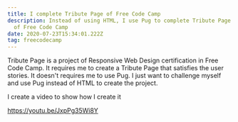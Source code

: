 ```yaml
---
title: I complete Tribute Page of Free Code Camp
description: Instead of using HTML, I use Pug to complete Tribute Page project
  of Free Code Camp
date: 2020-07-23T15:34:01.222Z
tag: freecodecamp
---
```


Tribute Page is a project of Responsive Web Design certification in Free Code Camp. It requires me to create a Tribute Page that satisfies the user stories. It doesn't requires me to use Pug. I just want to challenge myself and use Pug instead of HTML to create the project.

I create a video to show how I create it

https://youtu.be/JxpPg35Wi8Y
